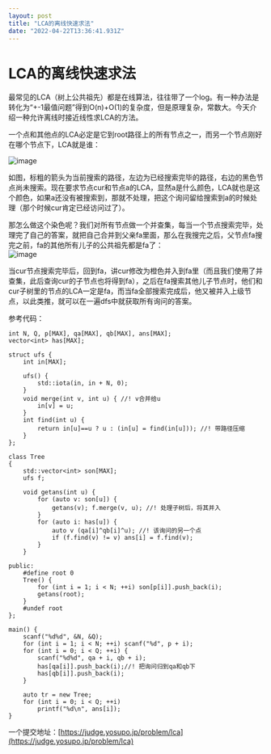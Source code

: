 ```yaml
---
layout: post
title: "LCA的离线快速求法"
date: "2022-04-22T13:36:41.931Z"
---
```

LCA的离线快速求法
==========

最常见的LCA（树上公共祖先）都是在线算法，往往带了一个log。有一种办法是转化为“+-1最值问题”得到O(n)+O(1)的复杂度，但是原理复杂，常数大。今天介绍一种允许离线时接近线性求LCA的方法。

一个点和其他点的LCA必定是它到root路径上的所有节点之一，而另一个节点刚好在哪个节点下，LCA就是谁：

![image](https://img2022.cnblogs.com/blog/1545207/202204/1545207-20220422164240956-406800962.png)

如图，标粗的箭头为当前搜索的路径，左边为已经搜索完毕的路径，右边的黑色节点尚未搜索。现在要求节点cur和节点a的LCA，显然a是什么颜色，LCA就也是这个颜色，如果a还没有被搜索到，那就不处理，把这个询问留给搜索到a的时候处理（那个时候cur肯定已经访问过了）。

那怎么做这个染色呢？我们对所有节点做一个并查集，每当一个节点搜索完毕，处理完了自己的答案，就把自己合并到父亲fa里面，那么在我搜完之后，父节点fa搜完之前，fa的其他所有儿子的公共祖先都是fa了：  
![image](https://img2022.cnblogs.com/blog/1545207/202204/1545207-20220422165521294-1933950613.png)

当cur节点搜索完毕后，回到fa，讲cur修改为橙色并入到fa里（而且我们使用了并查集，此后查询cur的子节点也将得到fa），之后在fa搜索其他儿子节点时，他们和cur子树里的节点的LCA一定是fa，而当fa全部搜索完成后，他又被并入上级节点，以此类推，就可以在一遍dfs中就获取所有询问的答案。

参考代码：

    int N, Q, p[MAX], qa[MAX], qb[MAX], ans[MAX];
    vector<int> has[MAX];
    
    struct ufs {
    	int in[MAX];
    
    	ufs() {
    		std::iota(in, in + N, 0);
    	}
    	void merge(int v, int u) { //! v合并给u
    		in[v] = u;
    	}
    	int find(int u) {
    		return in[u]==u ? u : (in[u] = find(in[u])); //! 带路径压缩
    	}
    };
    
    class Tree
    {
    	std::vector<int> son[MAX];
    	ufs f;
    
    	void getans(int u) {
    		for (auto v: son[u]) {
    			getans(v); f.merge(v, u); //! 处理子树后，将其并入
    		}
    		for (auto i: has[u]) {
    			auto v (qa[i]^qb[i]^u); //! 该询问的另一个点
    			if (f.find(v) != v) ans[i] = f.find(v);
    		}
    	}
    
    public:
    	#define root 0
    	Tree() {
    		for (int i = 1; i < N; ++i) son[p[i]].push_back(i);
    		getans(root);
    	}
    	#undef root
    };
    
    main() {
    	scanf("%d%d", &N, &Q);
    	for (int i = 1; i < N; ++i) scanf("%d", p + i);
    	for (int i = 0; i < Q; ++i) {
    		scanf("%d%d", qa + i, qb + i); 
    		has[qa[i]].push_back(i);//! 把询问归到qa和qb下
    		has[qb[i]].push_back(i);
    	}
    
    	auto tr = new Tree;
    	for (int i = 0; i < Q; ++i)
    		printf("%d\n", ans[i]);
    }
    

一个提交地址：[https://judge.yosupo.jp/problem/lca](https://judge.yosupo.jp/problem/lca)